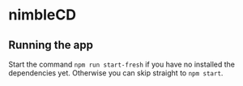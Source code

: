 # nimbleCD

## Running the app

Start the command `npm run start-fresh` if you have no installed the dependencies yet. 
Otherwise you can skip straight to `npm start`.